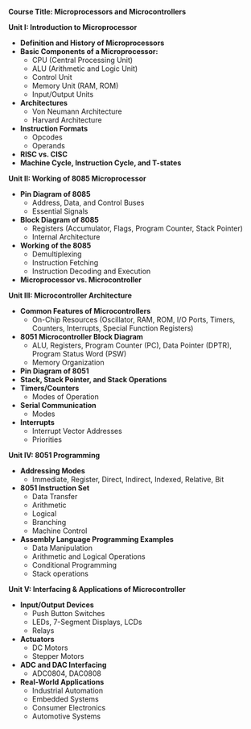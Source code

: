 **Course Title: Microprocessors and Microcontrollers**

**Unit I: Introduction to Microprocessor**

* **Definition and History of Microprocessors**
* **Basic Components of a Microprocessor:**
   * CPU (Central Processing Unit)
   * ALU (Arithmetic and Logic Unit)
   * Control Unit
   * Memory Unit (RAM, ROM)
   * Input/Output Units
* **Architectures**
   * Von Neumann Architecture
   * Harvard Architecture
* **Instruction Formats**
   * Opcodes
   * Operands
* **RISC vs. CISC**
* **Machine Cycle, Instruction Cycle, and T-states**

**Unit II: Working of 8085 Microprocessor**

* **Pin Diagram of 8085**
   * Address, Data, and Control Buses
   * Essential Signals
* **Block Diagram of 8085**
   * Registers (Accumulator, Flags, Program Counter, Stack Pointer)
   * Internal Architecture 
* **Working of the 8085**
   * Demultiplexing
   * Instruction Fetching
   * Instruction Decoding and Execution
* **Microprocessor vs. Microcontroller**

**Unit III: Microcontroller Architecture**

* **Common Features of Microcontrollers**
   * On-Chip Resources (Oscillator, RAM, ROM, I/O Ports, Timers, Counters, Interrupts, Special Function Registers)
* **8051 Microcontroller Block Diagram**
   * ALU, Registers, Program Counter (PC), Data Pointer (DPTR), Program Status Word (PSW)
   * Memory Organization
* **Pin Diagram of 8051** 
* **Stack, Stack Pointer, and Stack Operations**
* **Timers/Counters**
   * Modes of Operation
* **Serial Communication**
   * Modes 
* **Interrupts**
   * Interrupt Vector Addresses
   * Priorities

**Unit IV: 8051 Programming**

* **Addressing Modes**
   * Immediate, Register, Direct, Indirect, Indexed, Relative, Bit 
* **8051 Instruction Set**
   * Data Transfer
   * Arithmetic
   * Logical
   * Branching
   * Machine Control
* **Assembly Language Programming Examples**
    * Data Manipulation
    * Arithmetic and Logical Operations
    * Conditional Programming
    * Stack operations

**Unit V: Interfacing & Applications of Microcontroller**

* **Input/Output Devices**
   * Push Button Switches
   * LEDs, 7-Segment Displays, LCDs
   * Relays
* **Actuators**
   * DC Motors
   * Stepper Motors
* **ADC and DAC Interfacing**
   * ADC0804, DAC0808
* **Real-World Applications**
   * Industrial Automation
   * Embedded Systems
   * Consumer Electronics
   * Automotive Systems

